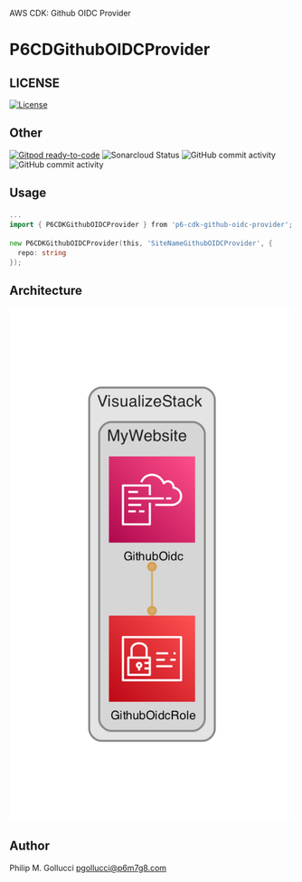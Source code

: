 AWS CDK: Github OIDC Provider

# P6CDGithubOIDCProvider

## LICENSE

[![License](https://img.shields.io/badge/License-Apache%202.0-yellowgreen.svg)](https://opensource.org/licenses/Apache-2.0)

## Other

[![Gitpod ready-to-code](https://img.shields.io/badge/Gitpod-ready--to--code-blue?logo=gitpod)](https://gitpod.io/#https://github.com/p6m7g8/p6-cdk-github-oidc-provider) ![Sonarcloud Status](https://sonarcloud.io/api/project_badges/measure?project=p6m78_p6-cdk-github-oidc-provider&metric=alert_status) ![GitHub commit activity](https://img.shields.io/github/commit-activity/y/p6m7g8/p6-cdk-github-oidc-provider) ![GitHub commit activity](https://img.shields.io/github/commit-activity/m/p6m7g8/p6-cdk-github-oidc-provider)

## Usage

```go
...
import { P6CDKGithubOIDCProvider } from 'p6-cdk-github-oidc-provider';

new P6CDKGithubOIDCProvider(this, 'SiteNameGithubOIDCProvider', {
  repo: string
});
```

## Architecture

![./assets/diagram.png](./assets/diagram.png)

## Author

Philip M. Gollucci [pgollucci@p6m7g8.com](mailto:pgollucci@p6m7g8.com)
